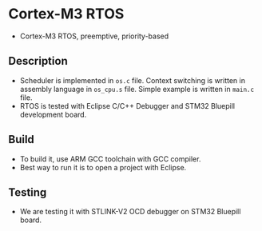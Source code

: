 # Cortex-M3 RTOS
 - Cortex-M3 RTOS, preemptive, priority-based 

## Description
 - Scheduler is implemented in `os.c` file. Context switching is written in assembly language in `os_cpu.s` file. Simple example is written in `main.c` file.  
 - RTOS is tested with Eclipse C/C++ Debugger and STM32 Bluepill development board.

## Build
- To build it, use ARM GCC toolchain with GCC compiler.
- Best way to run it is to open a project with Eclipse.

## Testing
- We are testing it with STLINK-V2 OCD debugger on STM32 Bluepill board. 

